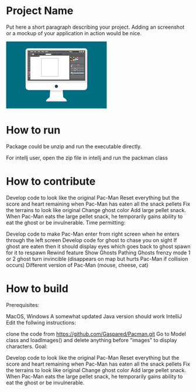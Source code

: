 # Project Name
Put here a short paragraph describing your project. 
Adding an screenshot or a mockup of your application in action would be nice.  

![This is a screenshot.](images.png)
# How to run
Package could be unzip and run the executable directly.

For intellj user, open the zip file in intellj and run the packman class 

# How to contribute
Develop code to look like the original Pac-Man
Reset everything but the score and heart remaining when Pac-Man has eaten all the snack pellets
Fix the terrains to look like original
Change ghost color
Add large pellet snack. When Pac-Man eats the large pellet snack, he temporarily gains ability to eat the ghost or be invulnerable.
Time permitting:

Develop code to make Pac-Man enter from right screen when he enters through the left screen
Develop code for ghost to chase you on sight
If ghost are eaten then it should display eyes which goes back to ghost spawn for it to respawn
Rewind feature
Show Ghosts Pathing
Ghosts frenzy mode
1 or 2 ghost turn invincible (disappears on map but hurts Pac-Man if collision occurs)
Different version of Pac-Man (mouse, cheese, cat)

# How to build
Prerequisites:

MacOS, Windows
A somewhat updated Java version should work
IntelliJ
Edit the follwing instructions:

clone the code from https://github.com/Gaspared/Pacman.git
Go to Model class and loadImages() and delete anything before "images" to display characters.
Goal:

Develop code to look like the original Pac-Man
Reset everything but the score and heart remaining when Pac-Man has eaten all the snack pellets
Fix the terrains to look like original
Change ghost color
Add large pellet snack. When Pac-Man eats the large pellet snack, he temporarily gains ability to eat the ghost or be invulnerable.
